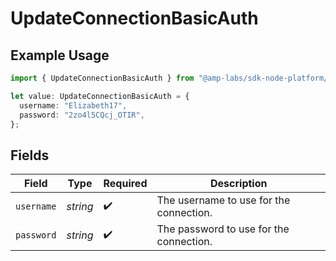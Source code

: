 # UpdateConnectionBasicAuth

## Example Usage

```typescript
import { UpdateConnectionBasicAuth } from "@amp-labs/sdk-node-platform/models/operations";

let value: UpdateConnectionBasicAuth = {
  username: "Elizabeth17",
  password: "2zo4l5CQcj_OTIR",
};
```

## Fields

| Field                                   | Type                                    | Required                                | Description                             |
| --------------------------------------- | --------------------------------------- | --------------------------------------- | --------------------------------------- |
| `username`                              | *string*                                | :heavy_check_mark:                      | The username to use for the connection. |
| `password`                              | *string*                                | :heavy_check_mark:                      | The password to use for the connection. |